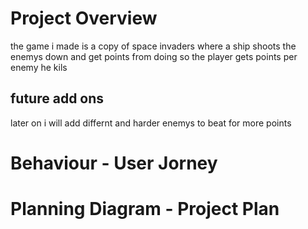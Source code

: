  # Project Overview
the game i made is a copy of space invaders where a ship shoots the enemys down and get points from doing so the player gets points per enemy he kils 

## future add ons 
later on i will add differnt and harder enemys to beat for more points 


# Behaviour - User Jorney 


# Planning Diagram - Project Plan 



